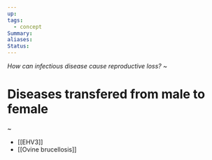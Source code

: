 ```yaml
---
up: 
tags:
  - concept
Summary: 
aliases: 
Status:
---
```

*How can infectious disease cause reproductive loss?*
~
# Diseases transfered from male to female 
~
- [[EHV3]]
- [[Ovine brucellosis]]